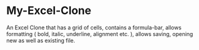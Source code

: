 # My-Excel-Clone
An Excel Clone that has a grid of cells, contains a formula-bar, allows formatting ( bold, italic, underline, alignment etc. ), allows saving, opening new as well as existing file.  
